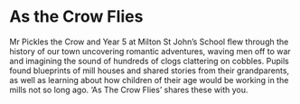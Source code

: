 ---
---

# As the Crow Flies

Mr Pickles the Crow and Year 5 at Milton St John’s School flew through the history of our town uncovering romantic adventures, waving men off to war and imagining the sound of hundreds of clogs clattering on cobbles. Pupils found blueprints of mill houses and shared stories from their grandparents, as well as learning about how children of their age would be working in the mills not so long ago. ‘As The Crow Flies’ shares these with you.
